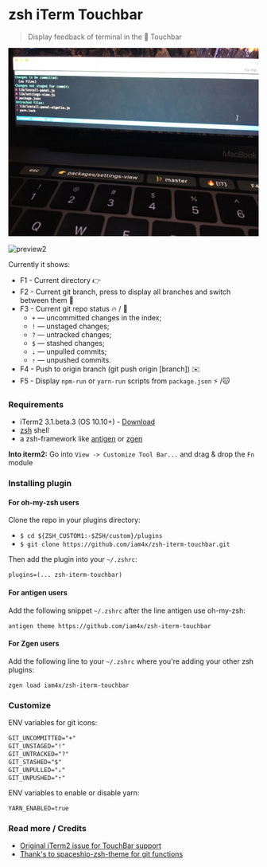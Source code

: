 # zsh iTerm Touchbar

> Display feedback of terminal in the 🍏 Touchbar

![preview1](./preview1.jpg)

![preview2](./preview2.gif)

Currently it shows:

  * F1 - Current directory 👉
  * F2 - Current git branch, press to display all branches and switch between them 🎋
  * F3 - Current git repo status 🔥 / 🙌
    * `+` — uncommitted changes in the index;
    * `!` — unstaged changes;
    * `?` — untracked changes;
    * `$` — stashed changes;
    * `⇣` — unpulled commits;
    * `⇡` — unpushed commits.
  * F4 - Push to origin branch (git push origin [branch]) ✉️
  * F5 - Display `npm-run` or `yarn-run` scripts from `package.json` ⚡️ /🐱

### Requirements

* iTerm2 3.1.beta.3 (OS 10.10+) - [Download](https://www.iterm2.com/downloads.html)
* [zsh](http://www.zsh.org/) shell
* a zsh-framework like [antigen](http://antigen.sharats.me/) or [zgen](https://github.com/tarjoilija/zgen)

**Into iterm2:** Go into `View -> Customize Tool Bar...` and drag & drop the `Fn` module

### Installing plugin

#### For oh-my-zsh users

Clone the repo in your plugins directory:

* `$ cd ${ZSH_CUSTOM1:-$ZSH/custom}/plugins`
* `$ git clone https://github.com/iam4x/zsh-iterm-touchbar.git`

Then add the plugin into your `~/.zshrc`:

```
plugins=(... zsh-iterm-touchbar)
```

#### For antigen users

Add the following snippet `~/.zshrc` after the line antigen use oh-my-zsh:

```
antigen theme https://github.com/iam4x/zsh-iterm-touchbar
```

#### For Zgen users

Add the following line to your `~/.zshrc` where you're adding your other zsh plugins:

```
zgen load iam4x/zsh-iterm-touchbar
```

### Customize

ENV variables for git icons:

```shell
GIT_UNCOMMITTED="+"
GIT_UNSTAGED="!"
GIT_UNTRACKED="?"
GIT_STASHED="$"
GIT_UNPULLED="⇣"
GIT_UNPUSHED="⇡"
```

ENV variables to enable or disable yarn:

```shell
YARN_ENABLED=true
```

### Read more / Credits

* [Original iTerm2 issue for TouchBar support](https://gitlab.com/gnachman/iterm2/issues/5281)
* [Thank's to spaceship-zsh-theme for git functions](https://github.com/denysdovhan/spaceship-zsh-theme/blob/9dbaee2cc6cfe0ac407cf901ebb97894ed279660/spaceship.zsh#L143-L173)
